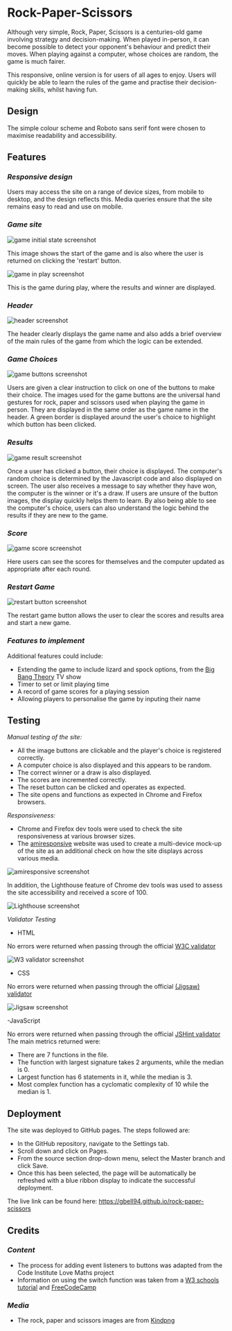 # Rock-Paper-Scissors

Although very simple, Rock, Paper, Scissors is a centuries-old game involving strategy and decision-making. When played in-person, it can become possible to detect your opponent's behaviour and predict their moves. When playing against a computer, whose choices are random, the game is much fairer.

This responsive, online version is for users of all ages to enjoy. Users will quickly be able to learn the rules of the game and practise their decision-making skills, whilst having fun.

## Design

The simple colour scheme and Roboto sans serif font were chosen to maximise readability and accessibility. 

## Features

### *Responsive design*

Users may access the site on a range of device sizes, from mobile to desktop, and the design reflects this. Media queries ensure that the site remains easy to read and use on mobile. 

### *Game site*

![game initial state screenshot](/DOCS/Game-start-screenshot.png)

This image shows the start of the game and is also where the user is returned on clicking the 'restart' button. 

![game in play screenshot](/DOCS/Game-screenshot.png)

This is the game during play, where the results and winner are displayed.

### *Header* 

![header screenshot](/DOCS/Game-header-screenshot.png)

The header clearly displays the game name and also adds a brief overview of the main rules of the game from which the logic can be extended. 

### *Game Choices*

![game buttons screenshot](/DOCS/Game-buttons-screenshot.png)

Users are given a clear instruction to click on one of the buttons to make their choice. The images used for the game buttons are the universal hand gestures for rock, paper and scissors used when playing the game in person. They are displayed in the same order as the game name in the header. A green border is displayed around the user's choice to highlight which button has been clicked. 

### *Results*

![game result screenshot](/DOCS/Game-result-screenshot.png)

Once a user has clicked a button, their choice is displayed. The computer's random choice is determined by the Javascript code and also displayed on screen. The user also receives a message to say whether they have won, the computer is the winner or it's a draw. If users are unsure of the button images, the display quickly helps them to learn. By also being able to see the computer's choice, users can also understand the logic behind the results if they are new to the game.

### *Score*

![game score screenshot](/DOCS/Game-score-screenshot.png)

Here users can see the scores for themselves and the computer updated as appropriate after each round.

### *Restart Game*

![restart button screenshot](/DOCS/Game-reset-screenshot.png)

The restart game button allows the user to clear the scores and results area and start a new game.

### *Features to implement*

Additional features could include:

- Extending the game to include lizard and spock options, from the [Big Bang Theory](https://the-big-bang-theory.com/rock-paper-scissors-lizard-spock/) TV show
- Timer to set or limit playing time
- A record of game scores for a playing session
- Allowing players to personalise the game by inputing their name

## Testing

*Manual testing of the site:* 

- All the image buttons are clickable and the player's choice is registered correctly.
- A computer choice is also displayed and this appears to be random.  
- The correct winner or a draw is also displayed.
- The scores are incremented correctly.
- The reset button can be clicked and operates as expected.
- The site opens and functions as expected in Chrome and Firefox browsers.

*Responsiveness:*

- Chrome and Firefox dev tools were used to check the site responsiveness at various browser sizes.
- The [amiresponsive](http://ami.responsivedesign.is/) website was used to create a multi-device mock-up of the site as an additional check on how the site displays across various media. 

![amiresponsive screenshot](/DOCS/amiresponsive-screenshot.png)

In addition, the Lighthouse feature of Chrome dev tools was used to assess the site accessibility and received a score of 100.

![Lighthouse screenshot](/DOCS/Lighthouse-screenshot.png)

*Validator Testing*

- HTML

No errors were returned when passing through the official [W3C validator](https://validator.w3.org/)

![W3 validator screenshot](/DOCS/W3-validator-screenshot.png)
- CSS

No errors were returned when passing through the official [(Jigsaw) validator](https://jigsaw.w3.org/css-validator/)

![Jigsaw screenshot](/DOCS/Jigsaw-validator-screenshot.png)

-JavaScript

No errors were returned when passing through the official [JSHint validator](https://jshint.com)
The main metrics returned were:
- There are 7 functions in the file.
- The function with largest signature takes 2 arguments, while the median is 0.
- Largest function has 6 statements in it, while the median is 3.
- Most complex function has a cyclomatic complexity of 10 while the median is 1.

## Deployment

The site was deployed to GitHub pages. The steps followed are:

- In the GitHub repository, navigate to the Settings tab.
- Scroll down and click on Pages.
- From the source section drop-down menu, select the Master branch and click Save.
- Once this has been selected, the page will be automatically be refreshed with a blue ribbon display to indicate the successful deployment.

The live link can be found here: <https://gbell94.github.io/rock-paper-scissors>

## Credits

### *Content*

- The process for adding event listeners to buttons was adapted from the Code Institute Love Maths project
- Information on using the switch function was taken from a [W3 schools tutorial](https://www.w3schools.com/js/js-switch.asp) and [FreeCodeCamp](https://www.freecodecamp.org)

### *Media*

- The rock, paper and scissors images are from [Kindpng](https://www.kindpng.com)
